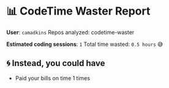 # 📊 CodeTime Waster Report

**User**: `camadkins`  Repos analyzed: codetime-waster

**Estimated coding sessions**: `1`  Total time wasted: `0.5 hours` 😅

## 🌀 Instead, you could have

- Paid your bills on time 1 times
